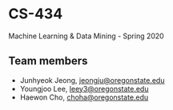 # CS-434
Machine Learning &amp; Data Mining - Spring 2020

## Team members
- Junhyeok Jeong, jeongju@oregonstate.edu
- Youngjoo Lee, leey3@oregonstate.edu
- Haewon Cho, choha@oregonstate.edu

